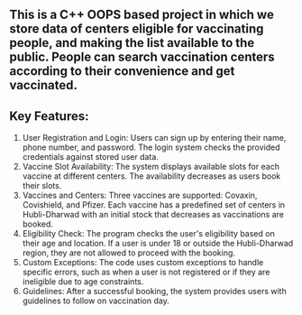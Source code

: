 ## This is a C++ OOPS based project in which we store data of centers eligible for vaccinating people, and making the list available to the public. People can search vaccination centers according to their convenience and get vaccinated.

## Key Features:
1. User Registration and Login: Users can sign up by entering their name, phone number, and password. The login system checks the provided credentials against stored user data.
2. Vaccine Slot Availability: The system displays available slots for each vaccine at different centers. The availability decreases as users book their slots.
3. Vaccines and Centers: Three vaccines are supported: Covaxin, Covishield, and Pfizer. Each vaccine has a predefined set of centers in Hubli-Dharwad with an initial stock that decreases as vaccinations are booked.
4. Eligibility Check: The program checks the user's eligibility based on their age and location. If a user is under 18 or outside the Hubli-Dharwad region, they are not allowed to proceed with the booking.
5. Custom Exceptions: The code uses custom exceptions to handle specific errors, such as when a user is not registered or if they are ineligible due to age constraints.
6. Guidelines: After a successful booking, the system provides users with guidelines to follow on vaccination day.
